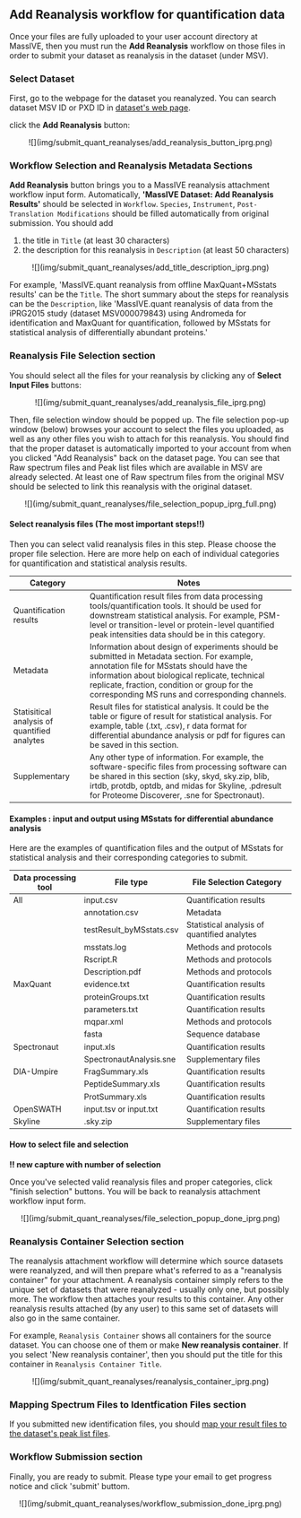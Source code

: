 ## Add Reanalysis workflow for quantification data

Once your files are fully uploaded to your user account directory at MassIVE, then you must run the **Add Reanalysis** workflow on those files in order to submit your dataset as reanalysis in the dataset (under MSV).


### Select Dataset

First, go to the webpage for the dataset you reanalyzed. You can search dataset MSV ID or PXD ID in [dataset's web page](../access_public_datasets.md#MassIVEDatasetBrowsing-ViewingaDataset).

click the **Add Reanalysis** button:

<center>
![](img/submit_quant_reanalyses/add_reanalysis_button_iprg.png)
</center>


### Workflow Selection and Reanalysis Metadata Sections

**Add Reanalysis** button brings you to a MassIVE reanalysis attachment workflow input form.
Automatically, **'MassIVE Dataset: Add Reanalysis Results'** should be selected in `Workflow`. `Species`, `Instrument`, `Post-Translation Modifications` should be filled automatically from original submission. You should add 

1. the title in `Title` (at least 30 characters)
2. the description for this reanalysis in `Description` (at least 50 characters)


<center>
![](img/submit_quant_reanalyses/add_title_description_iprg.png)
</center>

For example, 'MassIVE.quant reanalysis from offline MaxQuant+MSstats results' can be the `Title`. The short summary about the steps for reanalysis can be the `Description`, like 'MassIVE.quant reanalysis of data from the iPRG2015 study (dataset MSV000079843) using Andromeda for identification and MaxQuant for quantification, followed by MSstats for statistical analysis of differentially abundant proteins.'


### Reanalysis File Selection section 
You should select all the files for your reanalysis by clicking any of **Select Input Files** buttons:

<center>
![](img/submit_quant_reanalyses/add_reanalysis_file_iprg.png)
</center>


Then, file selection window should be popped up. The file selection pop-up window (below) browses your account to select the files you uploaded, as well as any other files you wish to attach for this reanalysis. You should find that the proper dataset is automatically imported to your account from when you clicked "Add Reanalysis" back on the dataset page. You can see that Raw spectrum files and Peak list files which are available in MSV are already selected. At least one of Raw spectrum files from the original MSV should be selected to link this reanalysis with the original dataset.


<center>
![](img/submit_quant_reanalyses/file_selection_popup_iprg_full.png)
</center>


#### Select reanalysis files (The most important steps!!)
Then you can select valid reanalysis files in this step. Please choose the proper file selection. Here are more help on each of individual categories for quantification and statistical analysis results.


| Category                                     | Notes                                                                                    |
| -------------------------------------------- | ---------------------------------------------------------------------------------------- |
| Quantification results                       | Quantification result files from data processing tools/quantification tools. It should be used for downstream statistical analysis. For example, PSM-level or transition-level or protein-level quantified peak intensities data should be in this category.  |
| Metadata                                     | Information about design of experiments should be submitted in Metadata section. For example, annotation file for MSstats should have the information about biological replicate, technical replicate, fraction, condition or group for the corresponding MS runs and corresponding channels. |
| Statisitical analysis of quantified analytes | Result files for statistical analysis. It could be the table or figure of result for statistical analysis. For example, table (.txt, .csv), r data format for differential abundance analysis or pdf for figures can be saved in this section. |
| Supplementary                                | Any other type of information. For example, the software-specific files from processing software can be shared in this section (sky, skyd, sky.zip, blib, irtdb, protdb, optdb, and midas for Skyline, .pdresult for Proteome Discoverer, .sne for Spectronaut).|

#### Examples : input and output using MSstats for differential abundance analysis

Here are the examples of quantification files and the output of MSstats for statistical analysis and their corresponding categories to submit.

| Data processing tool | File type                | File Selection Category                     |
| -------------------- | ------------------------ | ------------------------------------------- |
| All                  | input.csv                | Quantification results                      |
|                      | annotation.csv           | Metadata                                    |
|                      | testResult_byMSstats.csv | Statistical analysis of quantified analytes |
|                      | msstats.log              | Methods and protocols                       |
|                      | Rscript.R                | Methods and protocols                       |
|                      | Description.pdf          | Methods and protocols                       |
| MaxQuant             | evidence.txt             | Quantification results                      |
|                      | proteinGroups.txt        | Quantification results                      |
|                      | parameters.txt           | Quantification results                      |
|                      | mqpar.xml                | Methods and protocols                       |
|                      | fasta                    | Sequence database                           |
| Spectronaut          | input.xls                | Quantification results                      |
|                      | SpectronautAnalysis.sne  | Supplementary files                         |
| DIA-Umpire           | FragSummary.xls          | Quantification results                      |
|                      | PeptideSummary.xls       | Quantification results                      |
|                      | ProtSummary.xls          | Quantification results                      |
| OpenSWATH            | input.tsv or input.txt   | Quantification results                      |
| Skyline              | .sky.zip                 | Supplementary files                         |


#### How to select file and selection
**!! new capture with number of selection**



Once you've selected valid reanalysis files and proper categories, click "finish selection" buttons. You will be back to reanalysis attachment workflow input form.

<center>
![](img/submit_quant_reanalyses/file_selection_popup_done_iprg.png)
</center>

### Reanalysis Container Selection section

The reanalysis attachment workflow will determine which source datasets were reanalyzed, and will then prepare what's referred to as a "reanalysis container" for your attachment. A reanalysis container simply refers to the unique set of datasets that were reanalyzed - usually only one, but possibly more. The workflow then attaches your results to this container. Any other reanalysis results attached (by any user) to this same set of datasets will also go in the same container.

For example, `Reanalysis Container` shows all containers for the source dataset. You can choose one of them or make **New reanalysis container**. If you select 'New reanalysis container', then you should put the title for this container in `Reanalysis Container Title`.

<center>
![](img/submit_quant_reanalyses/reanalysis_container_iprg.png)
</center>

### Mapping Spectrum Files to Identfication Files section

If you submitted new identification files, you should [map your result files to the dataset's peak list files](../submission_workflow.md#MassIVEDatasetSubmission-MappingPeakListandResultFiles).


### Workflow Submission section

Finally, you are ready to submit. Please type your email to get progress notice and click 'submit' buttom.

<center>
![](img/submit_quant_reanalyses/workflow_submission_done_iprg.png)
</center>

